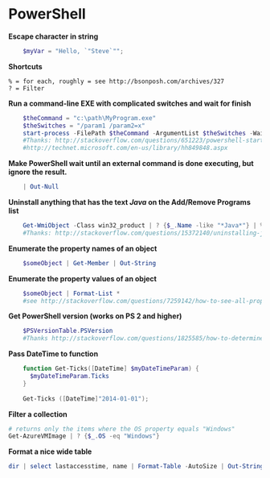 ﻿PowerShell
==========
**Escape character in string**

````powershell
    $myVar = "Hello, `"Steve`"";
````


**Shortcuts**

    % = for each, roughly = see http://bsonposh.com/archives/327
    ? = Filter

**Run a command-line EXE with complicated switches and wait for finish**
    
````powershell
    $theCommand = "c:\path\MyProgram.exe"
    $theSwitches = "/param1 /param2=x"
    start-process -FilePath $theCommand -ArgumentList $theSwitches -Wait
    #Thanks: http://stackoverflow.com/questions/651223/powershell-start-process-and-cmdline-switches
    #http://technet.microsoft.com/en-us/library/hh849848.aspx
````

**Make PowerShell wait until an external command is done executing, but ignore the result.**

````powershell
    | Out-Null
````

**Uninstall anything that has the text *Java* on the Add/Remove Programs list**

````powershell
    Get-WmiObject -Class win32_product | ? {$_.Name -like "*Java*"} | % {msiexec /x "$($_.IdentifyingNumber)" /qn | Out-Null}
    #Thanks: http://stackoverflow.com/questions/15372140/uninstalling-java-6-and-reinstalling-java-7-using-powershell
````
    
**Enumerate the property names of an object**

````powershell
    $someObject | Get-Member | Out-String
````
   
**Enumerate the property values of an object**

````powershell
    $someObject | Format-List *
    #see http://stackoverflow.com/questions/7259142/how-to-see-all-properties for more info.
````

**Get PowerShell version (works on PS 2 and higher)**

````powershell
    $PSVersionTable.PSVersion
    #Thanks http://stackoverflow.com/questions/1825585/how-to-determine-what-version-of-powershell-is-installed
````

**Pass DateTime to function**

````powershell
    function Get-Ticks([DateTime] $myDateTimeParam) {
      $myDateTimeParam.Ticks
    }
    
    Get-Ticks ([DateTime]"2014-01-01");
````
     
**Filter a collection**

````powershell
# returns only the items where the OS property equals "Windows"
Get-AzureVMImage | ? {$_.OS -eq "Windows"}
````

**Format a nice wide table**

````powershell
dir | select lastaccesstime, name | Format-Table -AutoSize | Out-String -Width 4096
````



